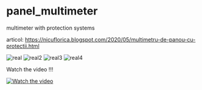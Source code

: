 # panel_multimeter
multimeter with protection systems

articol: https://nicuflorica.blogspot.com/2020/05/multimetru-de-panou-cu-protectii.html

![real](https://1.bp.blogspot.com/-OLqn51YlM74/XsAVJwmFcOI/AAAAAAAAchE/sZO6Y_1yBjA1cpLBCaXrRaO4qxj3QCygwCLcBGAsYHQ/s200/afisai15.jpg)
![real2](https://1.bp.blogspot.com/-ue6FUoBzFmo/XsACeCe2I3I/AAAAAAAAcd8/DRyVaLpj9BgWhjHQFlmumvd-HLEcqVuPwCLcBGAsYHQ/s200/placabaza2.jpg)
![real3](https://1.bp.blogspot.com/-U_qeoErzhc8/Xr__GuE2rcI/AAAAAAAAcdc/RVDoUJpmlYcy4DWKXV2L72VcSrP0_om2wCLcBGAsYHQ/s200/sendivis1.jpg)
![real4](https://1.bp.blogspot.com/-rlKyoqjSC-I/Xr_-7m0aqMI/AAAAAAAAcdY/JQuulu5zdTk7_WffgNsyEbr47A9566a-gCLcBGAsYHQ/s200/sendvis2.jpg)

Watch the video !!!

[![Watch the video](https://img.youtube.com/vi/Yh5e0AHxuIA/sddefault.jpg)](https://youtu.be/Yh5e0AHxuIA)
